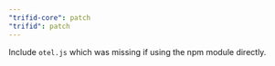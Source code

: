 ```yaml
---
"trifid-core": patch
"trifid": patch
---
```


Include `otel.js` which was missing if using the npm module directly.
